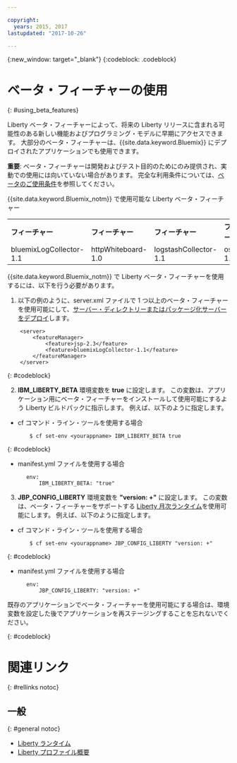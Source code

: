 ```yaml
---

copyright:
  years: 2015, 2017
lastupdated: "2017-10-26"

---
```


{:new_window: target="_blank"}
{:codeblock: .codeblock}

# ベータ・フィーチャーの使用
{: #using_beta_features}

Liberty ベータ・フィーチャーによって、将来の Liberty リリースに含まれる可能性のある新しい機能およびプログラミング・モデルに早期にアクセスできます。 大部分のベータ・フィーチャーは、{{site.data.keyword.Bluemix}} にデプロイされたアプリケーションでも使用できます。

**重要**: ベータ・フィーチャーは開発およびテスト目的のためにのみ提供され、実動での使用には向いていない場合があります。 完全な利用条件については、[ベータのご使用条件](http://public.dhe.ibm.com/ibmdl/export/pub/software/websphere/wasdev/downloads/wlp/beta/lafiles/en.html)を参照してください。

{{site.data.keyword.Bluemix_notm}} で使用可能な Liberty ベータ・フィーチャー
<table>
<tr>
<th align="left">フィーチャー</th>
<th align="left">フィーチャー</th>
<th align="left">フィーチャー</th>
<th align="left">フィーチャー</th>
</tr>

<tr>
<td>bluemixLogCollector-1.1</td>
<td>httpWhiteboard-1.0</td>
<td>logstashCollector-1.1</td>
<td>osgiBundle-1.0</td>
</tr>
</table>

{{site.data.keyword.Bluemix_notm}} で Liberty ベータ・フィーチャーを使用するには、以下を行う必要があります。

1. 以下の例のように、server.xml ファイルで 1 つ以上のベータ・フィーチャーを使用可能にして、[サーバー・ディレクトリーまたはパッケージ化サーバーをデプロイ](optionsForPushing.html)します。
```
    <server>
        <featureManager>
            <feature>jsp-2.3</feature>
            <feature>bluemixLogCollector-1.1</feature>
        </featureManager>
    </server>
```
{: #codeblock}

2.  **IBM_LIBERTY_BETA** 環境変数を **true** に設定します。 この変数は、アプリケーション用にベータ・フィーチャーをインストールして使用可能にするよう Liberty ビルドパックに指示します。  例えば、以下のように指定します。
  * cf コマンド・ライン・ツールを使用する場合
```
       $ cf set-env <yourappname> IBM_LIBERTY_BETA true
```
{: #codeblock}

  * manifest.yml ファイルを使用する場合
```
      env:
          IBM_LIBERTY_BETA: "true"
```

3. **JBP_CONFIG_LIBERTY** 環境変数を **"version: +"** に設定します。 この変数は、ベータ・フィーチャーをサポートする [Liberty 月次ランタイム](buildpackDefaults.html#liberty_versions)を使用可能にします。 例えば、以下のように指定します。
  * cf コマンド・ライン・ツールを使用する場合
```
       $ cf set-env <yourappname> JBP_CONFIG_LIBERTY "version: +"
```
{: #codeblock}

  * manifest.yml ファイルを使用する場合
```
      env:
          JBP_CONFIG_LIBERTY: "version: +"
```

既存のアプリケーションでベータ・フィーチャーを使用可能にする場合は、環境変数を設定した後でアプリケーションを再ステージングすることを忘れないでください。

{: #codeblock}

# 関連リンク
{: #rellinks notoc}
## 一般
{: #general notoc}
* [Liberty ランタイム](index.html)
* [Liberty プロファイル概要](http://www-01.ibm.com/support/knowledgecenter/SSAW57_8.5.5/com.ibm.websphere.wlp.nd.doc/ae/cwlp_about.html)
